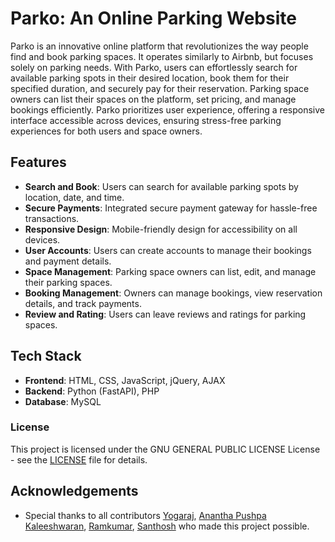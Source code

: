 # Parko: An Online Parking Website

Parko is an innovative online platform that revolutionizes the way people find and book parking spaces. It operates similarly to Airbnb, but focuses solely on parking needs. With Parko, users can effortlessly search for available parking spots in their desired location, book them for their specified duration, and securely pay for their reservation. Parking space owners can list their spaces on the platform, set pricing, and manage bookings efficiently. Parko prioritizes user experience, offering a responsive interface accessible across devices, ensuring stress-free parking experiences for both users and space owners.

## Features

- **Search and Book**: Users can search for available parking spots by location, date, and time.
- **Secure Payments**: Integrated secure payment gateway for hassle-free transactions.
- **Responsive Design**: Mobile-friendly design for accessibility on all devices.
- **User Accounts**: Users can create accounts to manage their bookings and payment details.
- **Space Management**: Parking space owners can list, edit, and manage their parking spaces.
- **Booking Management**: Owners can manage bookings, view reservation details, and track payments.
- **Review and Rating**: Users can leave reviews and ratings for parking spaces.

## Tech Stack

- **Frontend**: HTML, CSS, JavaScript, jQuery, AJAX
- **Backend**: Python (FastAPI), PHP
- **Database**: MySQL 

### License

This project is licensed under the GNU GENERAL PUBLIC LICENSE License - see the [LICENSE](LICENSE) file for details.


## Acknowledgements

- Special thanks to all contributors [Yogaraj](https://github.com/yogaraj29), [Anantha Pushpa Kaleeshwaran](https://github.com/AnanthaPushpaKaleeswaran), [Ramkumar](https://github.com/RamkumarPeraman), [Santhosh](https://github.com/santhosh-vairamuthu)  who made this project possible.

